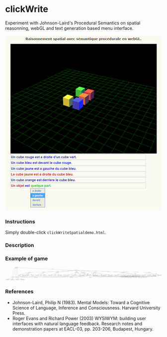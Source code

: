 clickWrite
==========

Experiment with Johnson-Laird's Procedural Semantics on spatial reasonning, webGL and text generation based menu interface.

![](snapshot.png)

### Instructions
Simply double-click `clickWriteSpatialdemo.html`.  

### Description

### Example of game

![](models/game.gif)

### References
- Johnson-Laird, Philip N (1983). Mental Models: Toward a Cognitive Science of Language, Inference and Consciousness. Harvard University Press.
- Roger Evans and Richard Power (2003) WYSIWYM: building user interfaces with natural language feedback. Research notes and demonstration papers at EACL-03, pp. 203-206, Budapest, Hungary.
